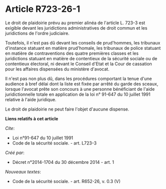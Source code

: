 # Article R723-26-1

Le droit de plaidoirie prévu au premier alinéa de l'article L. 723-3 est exigible devant les juridictions administratives de
droit commun et les juridictions de l'ordre judiciaire. 

Toutefois, il n'est pas dû devant les conseils de prud'hommes, les tribunaux d'instance statuant en matière prud'homale, les
tribunaux de police statuant en matière de contraventions des quatre premières classes et les juridictions statuant en
matière de contentieux de la sécurité sociale ou de contentieux électoral, ni devant le Conseil d'Etat et la Cour de
cassation pour les affaires dispensées du ministère d'avocat. 

Il n'est pas non plus dû, dans les procédures comportant la tenue d'une audience à bref délai dont la liste est fixée par
arrêté du garde des sceaux, lorsque l'avocat prête son concours à une personne bénéficiant de l'aide juridictionnelle totale
en application de la loi n° 91-647 du 10 juillet 1991 relative à l'aide juridique. 

Le droit de plaidoirie ne peut faire l'objet d'aucune dispense.

**Liens relatifs à cet article**

_Cite_:

  - Loi n°91-647 du 10 juillet 1991
  - Code de la sécurité sociale. - art. L723-3

_Créé par_:

  - Décret n°2014-1704 du 30 décembre 2014 - art. 1

_Nouveaux textes_:

  - Code de la sécurité sociale. - art. R652-26, v. 0.3 (V)
